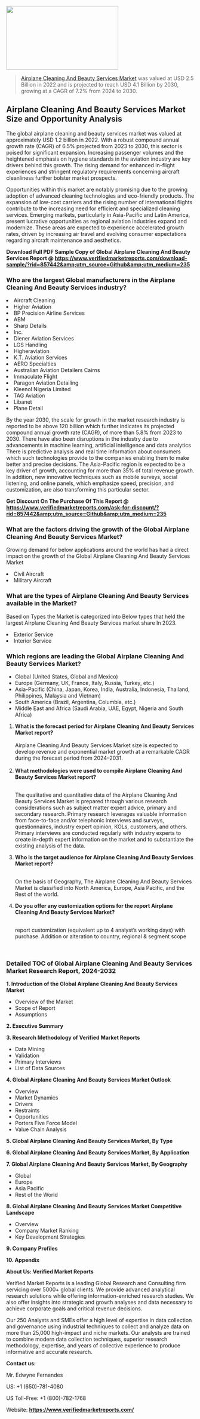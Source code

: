 <img src="https://ffe5etoiles.com/wp-content/uploads/2024/12/MST1-300x171.png" alt="" width="300" height="171" class="alignnone size-medium wp-image-20088" /><blockquote><p><p><a href="https://www.verifiedmarketreports.com/download-sample/?rid=857442&utm_source=Github&utm_medium=235" target="_blank">Airplane Cleaning And Beauty Services Market</a> was valued at USD 2.5 Billion in 2022 and is projected to reach USD 4.1 Billion by 2030, growing at a CAGR of 7.2% from 2024 to 2030.</p></blockquote><p><h2>Airplane Cleaning And Beauty Services Market Size and Opportunity Analysis</h2> <p>The global airplane cleaning and beauty services market was valued at approximately USD 1.2 billion in 2022. With a robust compound annual growth rate (CAGR) of 6.5% projected from 2023 to 2030, this sector is poised for significant expansion. Increasing passenger volumes and the heightened emphasis on hygiene standards in the aviation industry are key drivers behind this growth. The rising demand for enhanced in-flight experiences and stringent regulatory requirements concerning aircraft cleanliness further bolster market prospects.</p> <p>Opportunities within this market are notably promising due to the growing adoption of advanced cleaning technologies and eco-friendly products. The expansion of low-cost carriers and the rising number of international flights contribute to the increasing need for efficient and specialized cleaning services. Emerging markets, particularly in Asia-Pacific and Latin America, present lucrative opportunities as regional aviation industries expand and modernize. These areas are expected to experience accelerated growth rates, driven by increasing air travel and evolving consumer expectations regarding aircraft maintenance and aesthetics.</p> </p><p class=""><strong>Download Full PDF Sample Copy of Global Airplane Cleaning And Beauty Services Report @ <a href="https://www.verifiedmarketreports.com/download-sample/?rid=857442&amp;utm_source=Github&amp;utm_medium=235" target="_blank">https://www.verifiedmarketreports.com/download-sample/?rid=857442&amp;utm_source=Github&amp;utm_medium=235</a></strong></p><h3 id="" class="">Who are the largest Global manufacturers in the Airplane Cleaning And Beauty Services industry?</h3><p><li>Aircraft Cleaning</li><li> Higher Aviation</li><li> BP Precision Airline Services</li><li> ABM</li><li> Sharp Details</li><li> Inc.</li><li> Diener Aviation Services</li><li> LGS Handling</li><li> Higheraviation</li><li> K.T. Aviation Services</li><li> AERO Specialties</li><li> Australian Aviation Detailers Cairns</li><li> Immaculate Flight</li><li> Paragon Aviation Detailing</li><li> Kleenol Nigeria Limited</li><li> TAG Aviation</li><li> Libanet</li><li> Plane Detail</li></p><div class=""><div class="" dir="" data-message-author-role="" data-message-id="" data-message-model-slug=""><div class=""><div class=""><div class=""><div class="" dir="" data-message-author-role="" data-message-id="" data-message-model-slug=""><div class=""><div class=""><p>By the year 2030, the scale for growth in the market research industry is reported to be above 120 billion which further indicates its projected compound annual growth rate (CAGR), of more than 5.8% from 2023 to 2030. There have also been disruptions in the industry due to advancements in machine learning, artificial intelligence and data analytics There is predictive analysis and real time information about consumers which such technologies provide to the companies enabling them to make better and precise decisions. The Asia-Pacific region is expected to be a key driver of growth, accounting for more than 35% of total revenue growth. In addition, new innovative techniques such as mobile surveys, social listening, and online panels, which emphasize speed, precision, and customization, are also transforming this particular sector.</p><p><strong>Get Discount On The Purchase Of This Report @&nbsp; <a href="https://www.verifiedmarketreports.com/ask-for-discount/?rid=857442&amp;utm_source=Github&amp;utm_medium=235" target="_blank">https://www.verifiedmarketreports.com/ask-for-discount/?rid=857442&amp;utm_source=Github&amp;utm_medium=235</a></strong></p></div></div></div></div></div></div></div></div><h3 id="" class="">What are the factors driving the growth of the Global Airplane Cleaning And Beauty Services Market?</h3><p id="" class="">Growing demand for below applications around the world has had a direct impact on the growth of the Global Airplane Cleaning And Beauty Services Market</p><p id="" class=""><li>Civil Aircraft</li><li> Military Aircraft</li></p><h3 id="" class="">What are the types of Airplane Cleaning And Beauty Services available in the Market?</h3><p id="" class="">Based on Types the Market is categorized into Below types that held the largest Airplane Cleaning And Beauty Services market share In 2023.</p><p id="" class=""><li>Exterior Service</li><li> Interior Service</li></p><h3 id="" class="">Which regions are leading the Global Airplane Cleaning And Beauty Services Market?</h3><ul><li>Global (United States, Global and Mexico)</li><li>Europe (Germany, UK, France, Italy, Russia, Turkey, etc.)</li><li>Asia-Pacific (China, Japan, Korea, India, Australia, Indonesia, Thailand, Philippines, Malaysia and Vietnam)</li><li>South America (Brazil, Argentina, Columbia, etc.)</li><li>Middle East and Africa (Saudi Arabia, UAE, Egypt, Nigeria and South Africa)</li></ul><p><ol><li><strong>What is the forecast period for Airplane Cleaning And Beauty Services Market report?<br /></strong><br /><span data-sheets-root="1" data-sheets-value="{&quot;1&quot;:2,&quot;2&quot;:&quot;XXXX size is expected to develop revenue and exponential market growth at a remarkable CAGR during the forecast period from 2024&ndash;2030.&quot;}" data-sheets-userformat="{&quot;2&quot;:12674,&quot;4&quot;:{&quot;1&quot;:2,&quot;2&quot;:16776960},&quot;10&quot;:2,&quot;11&quot;:0,&quot;15&quot;:&quot;Arial&quot;,&quot;16&quot;:12}">Airplane Cleaning And Beauty Services Market size is expected to develop revenue and exponential market growth at a remarkable CAGR during the forecast period from 2024&ndash;2031.</span><br /><br /></li><li><strong>What methodologies were used to compile Airplane Cleaning And Beauty Services Market report?<br /><br /></strong><p>The qualitative and quantitative data of the&nbsp;Airplane Cleaning And Beauty Services Market is prepared through various research considerations such as subject matter expert advice, primary and secondary research. Primary research leverages valuable information from face-to-face and/or telephonic interviews and surveys, questionnaires, industry expert opinion, KOLs, customers, and others. Primary interviews are conducted regularly with industry experts to create in-depth expert information on the market and to substantiate the existing analysis of the data.&nbsp;</p></li><li><strong>Who is the target audience for Airplane Cleaning And Beauty Services Market report?<br /><br /></strong><p>On the basis of Geography, The&nbsp;Airplane Cleaning And Beauty Services Market is classified into North America, Europe, Asia Pacific, and the Rest of the world.</p></li><li><strong>Do you offer any customization options for the report Airplane Cleaning And Beauty Services Market?<br /><br /></strong><p>report customization (equivalent up to 4 analyst&rsquo;s working days) with purchase. Addition or alteration to country, regional &amp; segment scope</p><p>&nbsp;</p></li></ol></p><h3 id="" class="">Detailed TOC of Global Airplane Cleaning And Beauty Services Market Research Report, 2024-2032</h3><p id="" class=""><strong>1. Introduction of the Global Airplane Cleaning And Beauty Services Market</strong></p><ul><li>Overview of the Market</li><li>Scope of Report</li><li>Assumptions</li></ul><p id="" class=""><strong>2. Executive Summary</strong></p><p id="" class=""><strong>3. Research Methodology of&nbsp;Verified Market Reports</strong></p><ul><li>Data Mining</li><li>Validation</li><li>Primary Interviews</li><li>List of Data Sources</li></ul><p id="" class=""><strong>4. Global Airplane Cleaning And Beauty Services Market Outlook</strong></p><ul><li>Overview</li><li>Market Dynamics</li><li>Drivers</li><li>Restraints</li><li>Opportunities</li><li>Porters Five Force Model</li><li>Value Chain Analysis</li></ul><p id="" class=""><strong>5. Global Airplane Cleaning And Beauty Services Market, By&nbsp;Type</strong></p><p id="" class=""><strong>6. Global Airplane Cleaning And Beauty Services Market, By Application</strong></p><p id="" class=""><strong>7. Global Airplane Cleaning And Beauty Services Market, By Geography</strong></p><ul><li>Global</li><li>Europe</li><li>Asia Pacific</li><li>Rest of the World</li></ul><p id="" class=""><strong>8. Global Airplane Cleaning And Beauty Services Market Competitive Landscape</strong></p><ul><li>Overview</li><li>Company Market Ranking</li><li>Key Development Strategies</li></ul><p id="" class=""><strong>9. Company Profiles</strong></p><p id="" class=""><strong>10. Appendix</strong></p><p id="" class=""><strong>About Us: Verified Market Reports</strong></p><p id="" class="">Verified Market Reports is a leading Global Research and Consulting firm servicing over 5000+ global clients. We provide advanced analytical research solutions while offering information-enriched research studies. We also offer insights into strategic and growth analyses and data necessary to achieve corporate goals and critical revenue decisions.</p><p id="" class="">Our 250 Analysts and SMEs offer a high level of expertise in data collection and governance using industrial techniques to collect and analyze data on more than 25,000 high-impact and niche markets. Our analysts are trained to combine modern data collection techniques, superior research methodology, expertise, and years of collective experience to produce informative and accurate research.</p><p id="" class=""><strong>Contact us:</strong></p><p id="" class="">Mr. Edwyne Fernandes</p><p id="" class="">US: +1 (650)-781-4080</p><p id="" class="">US Toll-Free: +1 (800)-782-1768</p><p id="" class="">Website: <a target="" data-test-app-aware-link=""><strong>https://www.verifiedmarketreports.com/</strong></a></p>
